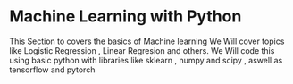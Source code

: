 # Machine Learning with Python

This Section to covers the basics of Machine learning 
We Will cover topics like Logistic Regression , Linear Regresion and others.
We Will code this using basic python with libraries like sklearn , numpy and scipy , aswell as tensorflow and pytorch

